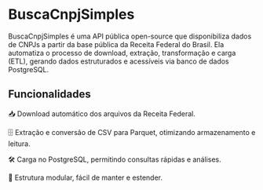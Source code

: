 # BuscaCnpjSimples

BuscaCnpjSimples é uma API pública open-source que disponibiliza dados de CNPJs a partir da base pública da Receita Federal do Brasil. Ela automatiza o processo de download, extração, transformação e carga (ETL), gerando dados estruturados e acessíveis via banco de dados PostgreSQL.

## Funcionalidades

📥 Download automático dos arquivos da Receita Federal.

🗄️ Extração e conversão de CSV para Parquet, otimizando armazenamento e leitura.

🛠️ Carga no PostgreSQL, permitindo consultas rápidas e análises.

🔧 Estrutura modular, fácil de manter e estender.
